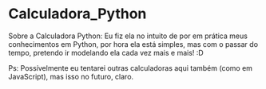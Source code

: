 # Calculadora_Python

Sobre a Calculadora Python:
Eu fiz ela no intuito de por em prática meus conhecimentos em Python, por hora ela está simples, mas com o passar do tempo, pretendo ir modelando ela cada vez mais e mais! :D

Ps: Possívelmente eu tentarei outras calculadoras aqui também (como em JavaScript), mas isso no futuro, claro.
